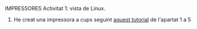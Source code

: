 IMPRESSORES
Activitat 1: vista de Linux.
1. He creat una impressora a cups seguint [aquest tutorial](https://github.com/XaSaFa/MP04/blob/main/uf3/compartir_impresora_linux.md) de l'apartat 1 a 5
